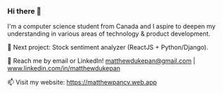 ### Hi there 👋

I'm a computer science student from Canada and I aspire to deepen my understanding in various areas of technology & product development.

🔭 Next project: Stock sentiment analyzer (ReactJS + Python/Django).

💬 Reach me by email or LinkedIn! matthewdukepan@gmail.com | www.linkedin.com/in/matthewdukepan

📫 Visit my website: https://matthewpancv.web.app

<!--[![Top Langs](https://github-readme-stats.vercel.app/api/top-langs/?username=fryingpannn&layout=compact&hide=tex)](https://github.com/anuraghazra/github-readme-stats)-->

<!--
**Fryingpannn/Fryingpannn** is a ✨ _special_ ✨ repository because its `README.md` (this file) appears on your GitHub profile.

Here are some ideas to get you started:

- 🔭 I’m currently working on ...
- 🌱 I’m currently learning ...
- 👯 I’m looking to collaborate on ...
- 🤔 I’m looking for help with ...
- 💬 Ask me about ...
- 📫 How to reach me: ...
- 😄 Pronouns: ...
- ⚡ Fun fact: ...
-->
